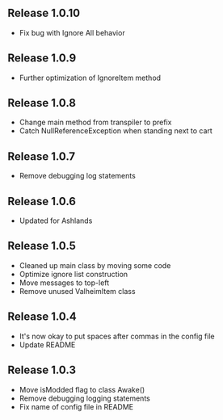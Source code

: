 ## Release 1.0.10
* Fix bug with Ignore All behavior
## Release 1.0.9
* Further optimization of IgnoreItem method
## Release 1.0.8
* Change main method from transpiler to prefix
* Catch NullReferenceException when standing next to cart
## Release 1.0.7
* Remove debugging log statements
## Release 1.0.6
* Updated for Ashlands
## Release 1.0.5
* Cleaned up main class by moving some code
* Optimize ignore list construction
* Move messages to top-left
* Remove unused ValheimItem class
## Release 1.0.4
* It's now okay to put spaces after commas in the config file
* Update README
## Release 1.0.3
* Move isModded flag to class Awake()
* Remove debugging logging statements
* Fix name of config file in README